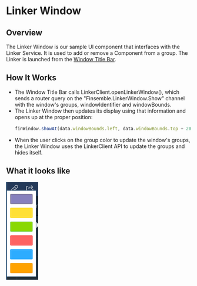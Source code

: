 # Linker Window

## Overview
The Linker Window is our sample UI component that interfaces with the Linker Service. It is used to add or remove a Component from a group. The Linker is launched from the [Window Title Bar](../windowTitleBar/).

## How It Works
- The Window Title Bar calls LinkerClient.openLinkerWindow(), which sends a router query on the "Finsemble.LinkerWindow.Show" channel with the window's groups, windowIdentifier and windowBounds.
- The Linker Window then updates its display using that information and opens up at the proper position:
	```javascript
	finWindow.showAt(data.windowBounds.left, data.windowBounds.top + 20, function() {});
	```
- When the user clicks on the group color to update the window's groups, the Linker Window uses the LinkerClient API to update the groups and hides itself.

## What it looks like
![](./screenshot.png)


